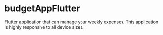 # budgetAppFlutter
Flutter application that can manage your weekly expenses. This application is highly responsive to all device sizes.
